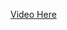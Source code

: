 <a href="https://www.youtube.com/watch?v=V6N_PChfBmo&ab_channel=SoftwareUniversity%28SoftUni%29">Video Here</a>
